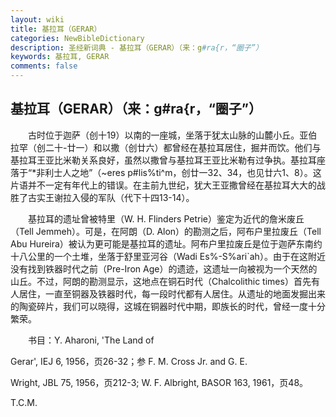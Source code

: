 ```yaml
---
layout: wiki
title: 基拉耳（GERAR）
categories: NewBibleDictionary
description: 圣经新词典 - 基拉耳（GERAR）（来：g#ra{r，“圈子”）
keywords: 基拉耳, GERAR
comments: false
---
```


## 基拉耳（GERAR）（来：g#ra{r，“圈子”）

　　古时位于迦萨（创十19）以南的一座城，坐落于犹太山脉的山麓小丘。亚伯拉罕（创二十-廿一）和以撒（创廿六）都曾经在基拉耳居住，掘井而饮。他们与基拉耳王亚比米勒关系良好，虽然以撒曾与基拉耳王亚比米勒有过争执。基拉耳座落于“*非利士人之地”（~eres p#lis%ti^m，创廿一32、34，也见廿六1、8）。这片语并不一定有年代上的错误。在主前九世纪，犹大王亚撒曾经在基拉耳大大的战胜了古实王谢拉入侵的军队（代下十四13-14）。

　　基拉耳的遗址曾被特里（W. H. Flinders Petrie）鉴定为近代的詹米废丘（Tell Jemmeh）。可是，在阿朗（D. Alon）的勘测之后，阿布户里拉废丘（Tell Abu Hureira）被认为更可能是基拉耳的遗址。阿布户里拉废丘是位于迦萨东南约十八公里的一个土堆，坐落于舒里亚河谷（Wadi Es%-S%ari`ah）。由于在这附近没有找到铁器时代之前（Pre-Iron Age）的遗迹，这遗址一向被视为一个天然的山丘。不过，阿朗的勘测显示，这地点在铜石时代（Chalcolithic times）首先有人居住，一直至铜器及铁器时代，每一段时代都有人居住。从遗址的地面发掘出来的陶瓷碎片，我们可以晓得，这城在铜器时代中期，即族长的时代，曾经一度十分繁荣。

　　书目：Y. Aharoni, 'The Land of

Gerar', IEJ 6, 1956，页26-32；参 F. M. Cross Jr. and G. E.

Wright, JBL 75, 1956，页212-3; W. F. Albright, BASOR 163, 1961，页48。

T.C.M.








